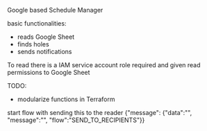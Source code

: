 Google based Schedule Manager

basic functionalities:
- reads Google Sheet
- finds holes
- sends notifications

To read there is a IAM service account role required and given read permissions to Google Sheet

TODO:
- modularize functions in Terraform


start flow with sending this to the reader
{"message": {"data":"", "message":"", "flow":"SEND_TO_RECIPIENTS"}}